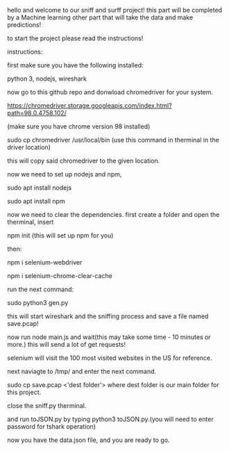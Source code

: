 
hello and welcome to our sniff and surff project! this part will be completed by a 
Machine learning other part that will take the data
and make predictions!

to start the project please read the instructions!

instructions:

first make sure you have the following installed:

python 3, nodejs, wireshark

now go to this github repo and donwload chromedriver for your system.

https://chromedriver.storage.googleapis.com/index.html?path=98.0.4758.102/

(make sure you have chrome version 98 installed)

sudo cp chromedriver /usr/local/bin (use this command in therminal in the driver location)

this will copy said chromedriver to the given location.

now we need to set up nodejs and npm,

sudo apt install nodejs

sudo apt install npm

now we need to clear the dependencies. first create a folder and open the therminal, insert

npm init (this will set up npm for you)

then:

npm i selenium-webdriver

npm i selenium-chrome-clear-cache

run the next command:

sudo python3 gen.py

this will start wireshark and the sniffing process and save a file named save.pcap!

now run node main.js and wait(this may take some time - 10 minutes or more.) this will send a lot of get requests!

selenium will visit the 100 most visited websites in the US for reference.

next naviagte to /tmp/ and enter the next command.

sudo cp save.pcap <'dest folder'> where dest folder is our main folder for this project.

close the sniff.py therminal.

and run toJSON.py by typing python3 toJSON.py.(you will need to enter password for tshark operation)

now you have the data.json file, and you are ready to go.


